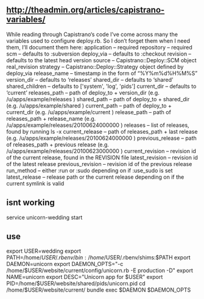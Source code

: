 

## http://theadmin.org/articles/capistrano-variables/
 
While reading through Capistrano‘s code I’ve come across many the variables used to configure deploy.rb. 
So I don’t forget them when I need them, I’ll document them here:
    application – required
    repository – required
    scm – defaults to :subversion
    deploy_via – defaults to :checkout
    revision – defaults to the latest head version
    source – Capistrano::Deploy::SCM object
    real_revision
    strategy – Capistrano::Deploy::Strategy object defined by deploy_via
    release_name – timestamp in the form of “%Y%m%d%H%M%S”
    version_dir – defaults to ‘releases’
    shared_dir – defaults to ‘shared’
    shared_children – defaults to ['system', 'log', 'pids']
    current_dir – defaults to ‘current’
    releases_path – path of deploy_to + version_dir (e.g. /u/apps/example/releases )
    shared_path – path of deploy_to + shared_dir (e.g. /u/apps/example/shared )
    current_path – path of deploy_to + current_dir (e.g. /u/apps/example/current )
    release_path – path of releases_path + release_name (e.g. /u/apps/example/releases/20100624000000 )
    releases – list of releases, found by running ls -x
    current_release – path of releases_path + last release (e.g. /u/apps/example/releases/20100624000000 )
    previous_release – path of releases_path + previous release (e.g. /u/apps/example/releases/20100623000000 )
    current_revision – revision id of the current release, found in the REVISION file
    latest_revision – revision id of the latest release
    previous_revision – revision id of the previous release
    run_method – either :run or :sudo depending on if :use_sudo is set
    latest_release – release path or the current release depending on if the current symlink is valid


## isnt working
service unicorn-wedding start 
## use
export USER=wedding
export PATH=/home/$USER/.rbenv/bin:/home/$USER/.rbenv/shims:$PATH
export DAEMON=unicorn
export DAEMON_OPTS="-c /home/$USER/website/current/config/unicorn.rb -E production -D"
export NAME=unicorn
export DESC="Unicorn app for $USER"
export PID=/home/$USER/website/shared/pids/unicorn.pid
cd /home/$USER/website/current/
bundle exec $DAEMON $DAEMON_OPTS
